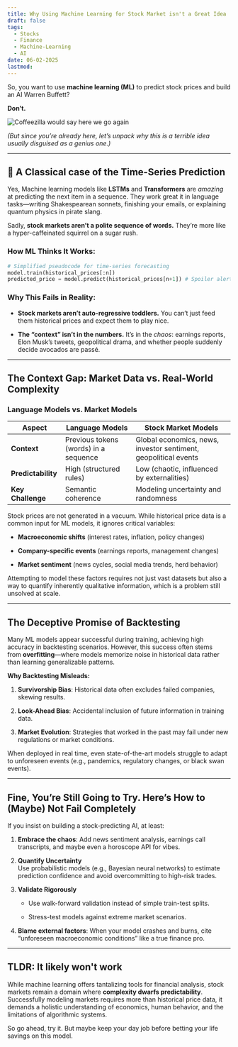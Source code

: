 ```yaml
---
title: Why Using Machine Learning for Stock Market isn't a Great Idea
draft: false
tags:
  - Stocks
  - Finance
  - Machine-Learning
  - AI
date: 06-02-2025
lastmod:
---
```

So, you want to use **machine learning (ML)** to predict stock prices and build an AI Warren Buffett?

**Don’t.** 

![Coffeezilla would say here we go again](https://www.rollingstone.com/wp-content/uploads/2023/04/20230316_CoffeezillaYoutube_RollingStone_FINAL-2.jpg?w=1581&h=1054&crop=1)

*(But since you’re already here, let’s unpack why this is a terrible idea usually disguised as a genius one.)*

---

## 🧠 **A Classical case of the Time-Series Prediction**

Yes, Machine learning models like **LSTMs** and **Transformers** are *amazing* at predicting the next item in a sequence. They work great it in language tasks—writing Shakespearean sonnets, finishing your emails, or explaining quantum physics in pirate slang. 

Sadly, **stock markets aren’t a polite sequence of words.** They’re more like a hyper-caffeinated squirrel on a sugar rush. 

### How ML Thinks It Works:
```python
# Simplified pseudocode for time-series forecasting
model.train(historical_prices[:n])
predicted_price = model.predict(historical_prices[n+1]) # Spoiler alert, it won't work :)
```


### Why This Fails in Reality:

- **Stock markets aren’t auto-regressive toddlers.** You can’t just feed them historical prices and expect them to play nice.

- **The “context” isn’t in the numbers.** It’s in the _chaos_: earnings reports, Elon Musk’s tweets, geopolitical drama, and whether people suddenly decide avocados are passé.

---

## The Context Gap: Market Data vs. Real-World Complexity

### Language Models vs. Market Models

|**Aspect**|**Language Models**|**Stock Market Models**|
|---|---|---|
|**Context**|Previous tokens (words) in a sequence|Global economics, news, investor sentiment, geopolitical events|
|**Predictability**|High (structured rules)|Low (chaotic, influenced by externalities)|
|**Key Challenge**|Semantic coherence|Modeling uncertainty and randomness|

Stock prices are not generated in a vacuum. While historical price data is a common input for ML models, it ignores critical variables:

- **Macroeconomic shifts** (interest rates, inflation, policy changes)
    
- **Company-specific events** (earnings reports, management changes)
    
- **Market sentiment** (news cycles, social media trends, herd behavior)
    

Attempting to model these factors requires not just vast datasets but also a way to quantify inherently qualitative information, which is a problem still unsolved at scale.

---

## The Deceptive Promise of Backtesting

Many ML models appear successful during training, achieving high accuracy in backtesting scenarios. However, this success often stems from **overfitting**—where models memorize noise in historical data rather than learning generalizable patterns.

**Why Backtesting Misleads:**

1. **Survivorship Bias**: Historical data often excludes failed companies, skewing results.
    
2. **Look-Ahead Bias**: Accidental inclusion of future information in training data.
    
3. **Market Evolution**: Strategies that worked in the past may fail under new regulations or market conditions.
    

When deployed in real time, even state-of-the-art models struggle to adapt to unforeseen events (e.g., pandemics, regulatory changes, or black swan events).

---

## **Fine, You’re Still Going to Try. Here’s How to (Maybe) Not Fail Completely**

If you insist on building a stock-predicting AI, at least:

1. **Embrace the chaos**: Add news sentiment analysis, earnings call transcripts, and maybe even a horoscope API for vibes.
    
2. **Quantify Uncertainty**  
    Use probabilistic models (e.g., Bayesian neural networks) to estimate prediction confidence and avoid overcommitting to high-risk trades.

3. **Validate Rigorously**
    
    - Use walk-forward validation instead of simple train-test splits.
        
    - Stress-test models against extreme market scenarios.
    
4. **Blame external factors**: When your model crashes and burns, cite “unforeseen macroeconomic conditions” like a true finance pro.
    

---

## **TLDR: It likely won't work**

While machine learning offers tantalizing tools for financial analysis, stock markets remain a domain where **complexity dwarfs predictability**. Successfully modeling markets requires more than historical price data, it demands a holistic understanding of economics, human behavior, and the limitations of algorithmic systems.

So go ahead, try it. But maybe keep your day job before betting your life savings on this model.